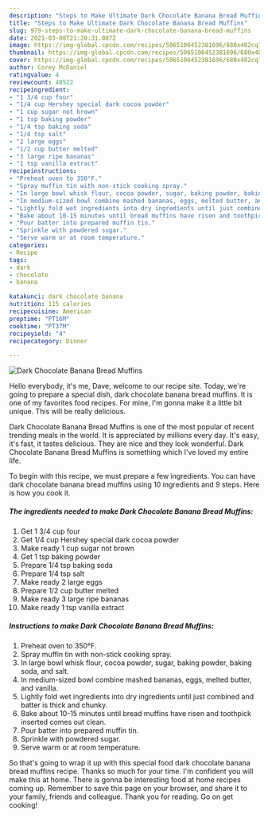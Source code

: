 ```yaml
---
description: "Steps to Make Ultimate Dark Chocolate Banana Bread Muffins"
title: "Steps to Make Ultimate Dark Chocolate Banana Bread Muffins"
slug: 979-steps-to-make-ultimate-dark-chocolate-banana-bread-muffins
date: 2021-03-08T21:20:31.007Z
image: https://img-global.cpcdn.com/recipes/5065106452381696/680x482cq70/dark-chocolate-banana-bread-muffins-recipe-main-photo.jpg
thumbnail: https://img-global.cpcdn.com/recipes/5065106452381696/680x482cq70/dark-chocolate-banana-bread-muffins-recipe-main-photo.jpg
cover: https://img-global.cpcdn.com/recipes/5065106452381696/680x482cq70/dark-chocolate-banana-bread-muffins-recipe-main-photo.jpg
author: Corey McDaniel
ratingvalue: 4
reviewcount: 48522
recipeingredient:
- "1 3/4 cup four"
- "1/4 cup Hershey special dark cocoa powder"
- "1 cup sugar not brown"
- "1 tsp baking powder"
- "1/4 tsp baking soda"
- "1/4 tsp salt"
- "2 large eggs"
- "1/2 cup butter melted"
- "3 large ripe bananas"
- "1 tsp vanilla extract"
recipeinstructions:
- "Preheat oven to 350°F."
- "Spray muffin tin with non-stick cooking spray."
- "In large bowl whisk flour, cocoa powder, sugar, baking powder, baking soda, and salt."
- "In medium-sized bowl combine mashed bananas, eggs, melted butter, and vanilla."
- "Lightly fold wet ingredients into dry ingredients until just combined and batter is thick and chunky."
- "Bake about 10-15 minutes until bread muffins have risen and toothpick inserted comes out clean."
- "Pour batter into prepared muffin tin."
- "Sprinkle with powdered sugar."
- "Serve warm or at room temperature."
categories:
- Recipe
tags:
- dark
- chocolate
- banana

katakunci: dark chocolate banana 
nutrition: 115 calories
recipecuisine: American
preptime: "PT16M"
cooktime: "PT37M"
recipeyield: "4"
recipecategory: Dinner

---
```



![Dark Chocolate Banana Bread Muffins](https://img-global.cpcdn.com/recipes/5065106452381696/680x482cq70/dark-chocolate-banana-bread-muffins-recipe-main-photo.jpg)

Hello everybody, it's me, Dave, welcome to our recipe site. Today, we're going to prepare a special dish, dark chocolate banana bread muffins. It is one of my favorites food recipes. For mine, I'm gonna make it a little bit unique. This will be really delicious.



Dark Chocolate Banana Bread Muffins is one of the most popular of recent trending meals in the world. It is appreciated by millions every day. It's easy, it's fast, it tastes delicious. They are nice and they look wonderful. Dark Chocolate Banana Bread Muffins is something which I've loved my entire life.


To begin with this recipe, we must prepare a few ingredients. You can have dark chocolate banana bread muffins using 10 ingredients and 9 steps. Here is how you cook it.

<!--inarticleads1-->

##### The ingredients needed to make Dark Chocolate Banana Bread Muffins:

1. Get 1 3/4 cup four
1. Get 1/4 cup Hershey special dark cocoa powder
1. Make ready 1 cup sugar not brown
1. Get 1 tsp baking powder
1. Prepare 1/4 tsp baking soda
1. Prepare 1/4 tsp salt
1. Make ready 2 large eggs
1. Prepare 1/2 cup butter melted
1. Make ready 3 large ripe bananas
1. Make ready 1 tsp vanilla extract




<!--inarticleads2-->

##### Instructions to make Dark Chocolate Banana Bread Muffins:

1. Preheat oven to 350°F.
1. Spray muffin tin with non-stick cooking spray.
1. In large bowl whisk flour, cocoa powder, sugar, baking powder, baking soda, and salt.
1. In medium-sized bowl combine mashed bananas, eggs, melted butter, and vanilla.
1. Lightly fold wet ingredients into dry ingredients until just combined and batter is thick and chunky.
1. Bake about 10-15 minutes until bread muffins have risen and toothpick inserted comes out clean.
1. Pour batter into prepared muffin tin.
1. Sprinkle with powdered sugar.
1. Serve warm or at room temperature.




So that's going to wrap it up with this special food dark chocolate banana bread muffins recipe. Thanks so much for your time. I'm confident you will make this at home. There is gonna be interesting food at home recipes coming up. Remember to save this page on your browser, and share it to your family, friends and colleague. Thank you for reading. Go on get cooking!
